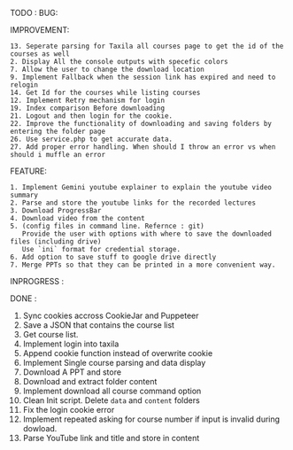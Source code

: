 TODO :
BUG:

IMPROVEMENT:

```
13. Seperate parsing for Taxila all courses page to get the id of the courses as well
2. Display All the console outputs with specefic colors
7. Allow the user to change the download location
9. Implement Fallback when the session link has expired and need to relogin
14. Get Id for the courses while listing courses
12. Implement Retry mechanism for login
19. Index comparison Before downloading
21. Logout and then login for the cookie.
22. Improve the functionality of downloading and saving folders by entering the folder page
26. Use service.php to get accurate data.
27. Add proper error handling. When should I throw an error vs when should i muffle an error
```

FEATURE:

```
1. Implement Gemini youtube explainer to explain the youtube video summary
2. Parse and store the youtube links for the recorded lectures
3. Download ProgressBar
4. Download video from the content
5. (config files in command line. Refernce : git)
   Provide the user with options with where to save the downloaded files (including drive)
   Use `ini` format for credential storage.
6. Add option to save stuff to google drive directly
7. Merge PPTs so that they can be printed in a more convenient way.
```

INPROGRESS :

DONE :

1. Sync cookies accross CookieJar and Puppeteer
1. Save a JSON that contains the course list
1. Get course list.
1. Implement login into taxila
1. Append cookie function instead of overwrite cookie
1. Implement Single course parsing and data display
1. Download A PPT and store
1. Download and extract folder content
1. Implement download all course command option
1. Clean Init script. Delete `data` and `content` folders
1. Fix the login cookie error
1. Implement repeated asking for course number if input is invalid during dowload.
1. Parse YouTube link and title and store in content
